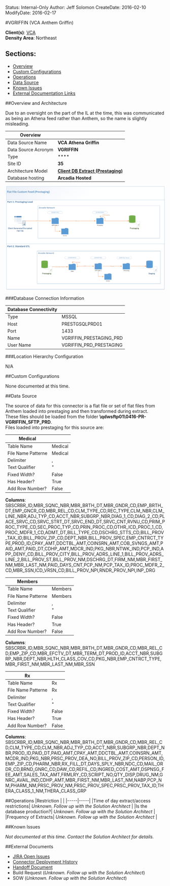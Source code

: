 Status: Internal-Only
Author: Jeff Solomon
CreateDate: 2016-02-10
ModifyDate: 2016-02-17


#VGRIFFIN (VCA Anthem Griffin)

**Client(s)**: [VCA](../VCA.md)  
**Density Area**: Northeast   

## Sections:
* [Overview](#overview-and-architecture)
* [Custom Configurations](#custom-configurations)
* [Operations](#operations)
* [Data Source](#data-source)
* [Known Issues](#known-issues)
* [External Documentation Links](#external-documents)

##Overview and Architecture

Due to an oversight on the part of the IL at the time, this was communicated as being an Athena feed rather than Anthem, so the name is slightly misleading.  


| Overview ||
|-----|-----|
| Data Source Name| **VCA Athena Griffin** |
| Data Source Acronym| **VGRIFFIN** |
| Type | **** |
| Site ID | **35** |
| Architecture Model | [**Client DB Extract (Prestaging)**](../../Tech_Delivery/Standard-Implementations/Client-DB-Extract-Prestaging.md)|
| Database hosting | **Arcadia Hosted** |


<a href="../../../img/Connector-Client-DB-Extract-Prestaging.png">![](../../img/Connector-Client-DB-Extract-Prestaging.png)</a>

###Database Connection Information  

|Database Connectivity||
|-----|-----|
|Type|MSSQL|
|Host|PRESTGSQLPRD01|
|Port|1433|
|Name|VGRIFFIN_PRESTAGING_PRD|
|User Name|VGRIFFIN_PRD_PRESTAGING|  


###Location Hierarchy Configuration

N/A 

##Custom Configurations

None documented at this time. 

##Data Source

The source of data for this connector is a flat file or set of flat files from Anthem loaded into prestaging and then transformed during extract.  
These files should be loaded from the folder **\\qdwsftp01\0416-PR-VGRIFFIN_SFTP_PRD**.  
Files loaded into prestaging for this source are:  


|Medical||
|-----|-----|
| Table Name | Medical|
| File Name Patterne | Medical|
| Delimiter | ,|
| Text Qualifier | "|
| Fixed Width? | False|
| Has Header? | True|
| Add Row Number? | False|  

**Columns**: SBSCRBR_ID,MBR_SQNC_NBR,MBR_BRTH_DT,MBR_GNDR_CD,EMP_BRTH_DT,EMP_GNCR_CD,MBR_REL_CD,CLM_TYPE_CD,REC_TYPE,CLM_NBR,CLM_LINE_NBR,ADJ_TYP_CD,ACCT_NBR,SUBGRP_NBR,DIAG_1_CD,DIAG_2_CD,PLACE_SRVC_CD,SRVC_STRT_DT,SRVC_END_DT,SRVC_CNT,RVNU_CD,PRIM_PROC_TYPE_CD,SEC_PROC_TYP_CD,PRIN_PROC_CD,OTHR_ICD_PROC_1_CD,PROC_MDFR_1_CD,ADMT_DT,BILL_TYPE_CD,DSCHRG_STTS_CD,BILL_PROV_TAX_ID,BILL_PROV_ZIP_CD,DEPT_NBR,BILL_PROV_SPEC,EMP_CNTRCT_TYPE,PROD_ID,CPAY_AMT,DDCTBL_AMT,COINSRN_AMT,COB_SVNGS_AMT,PAID_AMT,PAID_DT,CDHP_AMT,MDCR_IND,PKG_NBR,NTWK_IND,PCP_IND,APP_DENY_CD,BILL_PROV_CITY,BILL_PROV_ADRS_LINE_1,BILL_PROV_ADRS_LINE_2,BILL_PROV_ST,BILL_PROV_NM,DSCHRG_DT,FIRM_NM,MBR_FIRST_NM,MBR_LAST_NM,PAID_DAYS_CNT,PCP_NM,PCP_TAX_ID,PROC_MDFR_2_CD,MBR_SSN,ICD_VRSN_CD,BILL_PROV_NPI,RNDR_PROV_NPI,INP_DRG  

|Members||
|-----|-----|
| Table Name | Members|
| File Name Patterne | Members|
| Delimiter | ,|
| Text Qualifier | "|
| Fixed Width? | False|
| Has Header? | True|
| Add Row Number? | False|  

**Columns**: SBSCRBR_ID,MBR_SQNC_NBR,MBR_BRTH_DT,MBR_GNDR_CD,MBR_REL_CD,EMP_ZIP_CD,MBR_EFCTV_DT,MBR_TERM_DT,PROD_ID,ACCT_NBR,SUBGRP_NBR,DEPT_NBR,HLTH_CLASS_COV_CD,PKG_NBR,EMP_CNTRCT_TYPE,MBR_FIRST_NM,MBR_LAST_NM,MBR_SSN  

|Rx||
|-----|-----|
| Table Name | Rx|
| File Name Patterne | Rx|
| Delimiter | ,|
| Text Qualifier | "|
| Fixed Width? | False|
| Has Header? | True|
| Add Row Number? | False|  

**Columns**: SBSCRBR_ID,MBR_SQNC_NBR,MBR_BRTH_DT,MBR_GNDR_CD,MBR_REL_CD,CLM_TYPE_CD,CLM_NBR,ADJ_TYP_CD,ACCT_NBR,SUBGRP_NBR,DEPT_NBR,PROD_ID,PAID_DT,PAID_AMT,CPAY_AMT,DDCTBL_AMT,COINSRN_AMT,MCDR_IND,PKG_NBR,PRSC_PROV_DEA_NO,BILL_PROV_ZIP_CD,PERSON_ID,EMP_ZIP_CD,PHARM_NBR,RX_FILL_DT,DAYS_SPLY_NBR,NDC_CD,MAIL_ORDR_CD,BRND_GNRC_CD,DAW_CD,REFIL_CD,INGRED_COST_AMT,DSPNSG_FEE_AMT,SALES_TAX_AMT,FRMLRY_CD,SCRIPT_NO,QTY_DISP,DRUG_NM,GNRC_AVAIL_IND,CDHP_AMT,MBR_FIRST_NM,MBR_LAST_NM,NABP,PCP_NM,PHARM_NM,PRSC_PROV_NM,PRSC_PROV_SPEC,PRSC_PROV_TAX_ID,THERA_CLASS_1_NM,THERA_CLASS_GRP  

##Operations
|Restriction | |
|-----|-----|
|Time of day extract/access restrictions| *Unknown. Follow up with the Solution Architect* |
|Is the database production?| *Unknown. Follow up with the Solution Architect*  |
|Frequency of Extracts| *Unknown. Follow up with the Solution Architect*  |

##Known Issues

*Not documented at this time. Contact the Solution Architect for details.*

##External Documents
- [JIRA Open Issues](https://jira.arcadiasolutions.com/issues/?jql=(labels%20%3D%20VGRIFFIN%20or%20%22Data%20Source%20Acronym%22%20~%20VGRIFFIN)%20and%20status%20!%3D%20Closed)
- [Connector Deployment History](https://github.com/arcadia/qdw/wiki/connector-version)
- [Handoff Document](https://arcadia.box.com/s/ukvbbhom4ne87jvr56f9sdw8wuonhqcu)
- Build Request (*Unknown. Follow up with the Solution Architect*)
- SOW (*Unknown. Follow up with the Solution Architect*)